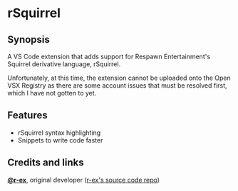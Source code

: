# rSquirrel

## Synopsis
A VS Code extension that adds support for Respawn Entertainment's Squirrel
derivative language, rSquirrel.

Unfortunately, at this time, the extension cannot be uploaded onto the Open VSX
Registry as there are some account issues that must be resolved first, which I
have not gotten to yet.

## Features
* rSquirrel syntax highlighting
* Snippets to write code faster

## Credits and links
**[@r-ex](https://github.com/r-ex)**, original developer ([r-ex's source code repo](https://github.com/r-ex/vscode-squirrel-re))